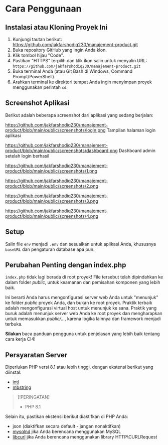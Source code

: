 # Cara Penggunaan

## Instalasi atau Kloning Proyek Ini

1. Kunjungi tautan berikut: https://github.com/jakfarshodiq230/manajement-product.git
2. Buka repository GitHub yang ingin Anda klon.
3. Klik tombol hijau "Code".
4. Pastikan "HTTPS" terpilih dan klik ikon salin untuk menyalin URL: `https://github.com/jakfarshodiq230/manajement-product.git`
5. Buka terminal Anda (atau Git Bash di Windows, Command Prompt/PowerShell).
6. Arahkan terminal ke direktori tempat Anda ingin menyimpan proyek menggunakan perintah `cd`.

## Screenshot Aplikasi

Berikut adalah beberapa screenshot dari aplikasi yang sedang berjalan:

https://github.com/jakfarshodiq230/manajement-product/blob/main/public/screenshots/login.png
Tampilan halaman login aplikasi

https://github.com/jakfarshodiq230/manajement-product/blob/main/public/screenshots/dashboard.png
Dashboard admin setelah login berhasil

https://github.com/jakfarshodiq230/manajement-product/blob/main/public/screenshots/1.png

https://github.com/jakfarshodiq230/manajement-product/blob/main/public/screenshots/2.png

https://github.com/jakfarshodiq230/manajement-product/blob/main/public/screenshots/3.png

https://github.com/jakfarshodiq230/manajement-product/blob/main/public/screenshots/4.png


## Setup

Salin file `env` menjadi `.env` dan sesuaikan untuk aplikasi Anda, khususnya `baseURL`
dan pengaturan database apa pun.

## Perubahan Penting dengan index.php

`index.php` tidak lagi berada di root proyek! File tersebut telah dipindahkan ke dalam folder *public*,
untuk keamanan dan pemisahan komponen yang lebih baik.

Ini berarti Anda harus mengonfigurasi server web Anda untuk "menunjuk" ke folder *public* proyek Anda,
dan bukan ke root proyek. Praktik terbaik adalah mengonfigurasi virtual host untuk menunjuk ke sana. Praktik yang buruk adalah menunjuk server web Anda ke root proyek dan mengharapkan untuk memasukkan *public/...*, karena logika lainnya dan framework menjadi terbuka.

**Silakan** baca panduan pengguna untuk penjelasan yang lebih baik tentang cara kerja CI4!

## Persyaratan Server

Diperlukan PHP versi 8.1 atau lebih tinggi, dengan ekstensi berikut yang diinstal:

- [intl](http://php.net/manual/en/intl.requirements.php)
- [mbstring](http://php.net/manual/en/mbstring.installation.php)

> [!PERINGATAN]
> - PHP 8.1 

Selain itu, pastikan ekstensi berikut diaktifkan di PHP Anda:

- json (diaktifkan secara default - jangan nonaktifkan)
- [mysqlnd](http://php.net/manual/en/mysqlnd.install.php) jika Anda berencana menggunakan MySQL
- [libcurl](http://php.net/manual/en/curl.requirements.php) jika Anda berencana menggunakan library HTTP\CURLRequest